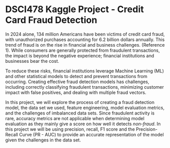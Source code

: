 # DSCI478 Kaggle Project - Credit Card Fraud Detection

In 2024 alone, 134 million Americans have been victims of credit card fraud, with unauthorized purchases accounting for 6.2 billion dollars annually. This trend of fraud is on the rise in financial and business challenges. (Reference 1).  While consumers are generally protected from fraudulent transactions, the impact is beyond the negative experience; financial institutions and businesses bear the cost.

To reduce these risks, financial institutions leverage Machine Learning (ML) and other statistical models to detect and prevent transactions from occurring. Creating effective fraud detection models has challenges, including correctly classifying fraudulent transactions, minimizing customer impact with false positives, and dealing with multiple fraud vectors.

In this project, we will explore the process of creating a fraud detection model, the data set we used, feature engineering, model evaluation metrics, and the challenges of imbalanced data sets. Since fraudulent activity is rare, accuracy metrics are not applicable when determining model evaluation as they mainly give a score on how well it detects *non-fraud*. In this project we will be using precision, recall, F1 score and the Precision-Recall Curve (PR - AUC) to provide an accurate representation of the model given the challenges in the data set.